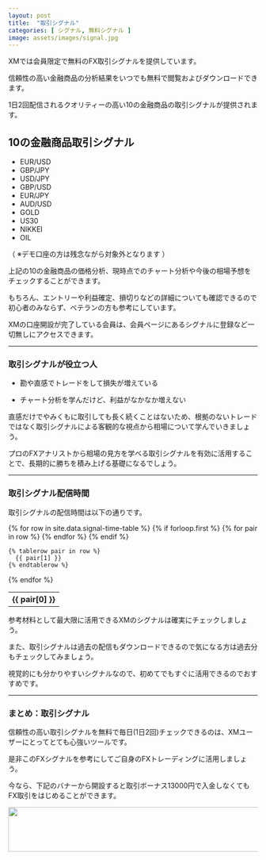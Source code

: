 ```yaml
---
layout: post
title:  "取引シグナル"
categories: [ シグナル, 無料シグナル ]
image: assets/images/signal.jpg
---
```

XMでは会員限定で無料のFX取引シグナルを提供しています。

信頼性の高い金融商品の分析結果をいつでも無料で閲覧およびダウンロードできます。

1日2回配信されるクオリティーの高い10の金融商品の取引シグナルが提供されます。


## 10の金融商品取引シグナル


+ EUR/USD
+ GBP/JPY
+ USD/JPY
+ GBP/USD
+ EUR/JPY
+ AUD/USD
+ GOLD
+ US30
+ NIKKEI
+ OIL

（ ※デモ口座の方は残念ながら対象外となります ）

上記の10の金融商品の価格分析、現時点でのチャート分析や今後の相場予想をチェックすることができます。

もちろん、エントリーや利益確定、損切りなどの詳細についても確認できるので初心者のみならず、ベテランの方も参考にしています。

XMの口座開設が完了している会員は、会員ページにあるシグナルに登録など一切無しにアクセスできます。

<hr>

### 取引シグナルが役立つ人

+ 勘や直感でトレードをして損失が増えている

+ チャート分析を学んだけど、利益がなかなか増えない


直感だけでやみくもに取引しても長く続くことはないため、根拠のないトレードではなく取引シグナルによる客観的な視点から相場について学んでいきましょう。

プロのFXアナリストから相場の見方を学ベる取引シグナルを有効に活用することで、長期的に勝ちを積み上げる基礎になるでしょう。

<hr>

### 取引シグナル配信時間

取引シグナルの配信時間は以下の通りです。

<table>
  {% for row in site.data.signal-time-table %}
    {% if forloop.first %}
    <tr>
      {% for pair in row %}
        <th>{{ pair[0] }}</th>
      {% endfor %}
    </tr>
    {% endif %}

    {% tablerow pair in row %}
      {{ pair[1] }}
    {% endtablerow %}
  {% endfor %}
</table>

参考材料として最大限に活用できるXMのシグナルは確実にチェックしましょう。

また、取引シグナルは過去の配信もダウンロードできるので気になる方は過去分もチェックしてみましょう。

視覚的にも分かりやすいシグナルなので、初めてでもすぐに活用できるのでおすすめです。


<hr>

### まとめ：取引シグナル

信頼性の高い取引シグナルを無料で毎日(1日2回)チェックできるのは、XMユーザーにとってとても心強いツールです。

是非このFXシグナルを参考にしてご自身のFXトレーディングに活用しましょう。

今なら、下記のバナーから開設すると取引ボーナス13000円で入金しなくてもFX取引をはじめることができます。

<a href="https://clicks.affstrack.com/c?m=7952&c=550036" referrerpolicy="no-referrer-when-downgrade"><img src="https://ads.affstrack.com/i/7952?c=550036" width="728" height="90" referrerpolicy="no-referrer-when-downgrade"/></a>